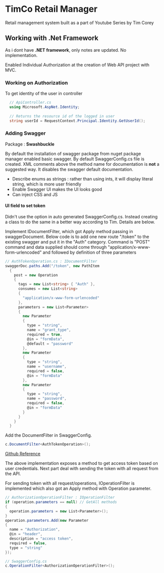 # TimCo Retail Manager
Retail management system built as a part of Youtube Series by Tim Corey

## Working with .Net Framework
As i dont have __.NET framework__, only notes are updated. No implementation.

Enabled Individual Authorization at the creation of Web API project with MVC.

### Working on Authorization
To get identity of the user in controller
``` C#
  // ApiController.cs
  using Microsoft.AspNet.Identity;
  
  // Returns the resource id of the logged in user
  string userId = RequestContext.Principal.Identity.GetUserId();
```

### Adding Swagger
Package : __Swashbuckle__

By default the installation of swagger package from nuget package manager enabled basic swagger. By default SwaggerConfig.cs file is created. XML comments above the method name for documentation is **not** a suggested way. It disables the swagger default documentation. 
* Describe enums as strings : rather than using ints, it will display literal string, which is more user friendly
* Enable Swagger UI makes the UI looks good
* Can inject CSS and JS

#### UI field to set token
Didn't use the option in auto generated SwaggerConfig.cs. Instead creating a class to do the same in a better way according to Tim. Details are below.

Implement IDocumentFilter, which got Apply method passing in swaggerDocument. Below code is to add one new route "/token" to the existing swagger and put it in the "Auth" category. Command is "POST" command and data supplied should come through "application/x-www-form-urlencoded" and followed by definition of three parameters
``` C#
// AuthTokenOperation.cs : IDocumentFilter
swaggerDoc.paths.Add("/token", new PathItem
  {
    post = new Operation
    {
      tags = new List<string> { "Auth" },
      consumes = new List<string>
      {
        "application/x-www-form-urlencoded"
      },
      parameters = new List<Parameter>
      {
        new Parameter
        {
          type = "string",
          name = "grant_type",
          required = true,
          @in = "formData",
          @default = "password"
        },
        new Parameter
        {
          type = "string",
          name = "username",
          required = false,
          @in = "formData"
        },
        new Parameter
        {
          type = "string",
          name = "password",
          required = false,
          @in = "formData"
        }
      }
    }
  }

```
Add the DocumentFilter in SwaggerConfig.
```C#
c.DocumentFilter<AuthTokenOperation>();
```
[Github Reference](https://stackoverflow.com/questions/51117655/how-to-use-swagger-in-asp-net-webapi-2-0-with-token-based-authentication)

The above implementation exposes a method to get access token based on user credentials. Next part deal with sending the token with all request from the API.

For sending token with all request/operations, IOperationFilter is implemented which also got an Apply method with Operation parameter. 
```C#
// AuthorizationOperationFilter : IOperationFilter
if (operation.parameters == null) // GetAll methods
{
  operation.parameters = new List<Parameter>();
}
operation.parameters.Add(new Parameter
{
  name = "Authorization",
  @in = "header",
  description = "access token",
  required = false,
  type = "string"
});

// SwaggerConfig.cs
c.OperationFilter<AuthorizationOperationFilter>();
```
